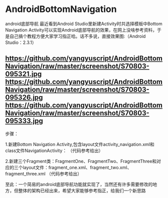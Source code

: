 # AndroidBottomNavigation
android底部导航
最近看到Android Studio里新建Activity时共选择模板中Bottom Navigation Activity可以实现Android底部导航的效果，在网上没啥参考资料，于是自己搞个教程方便大家学习指正哈。话不多说，直接效果图:（Android Studio：2.3.1）


https://github.com/yangyuscript/AndroidBottomNavigation/raw/master/screenshot/S70803-095321.jpg
https://github.com/yangyuscript/AndroidBottomNavigation/raw/master/screenshot/S70803-095326.jpg
https://github.com/yangyuscript/AndroidBottomNavigation/raw/master/screenshot/S70803-095333.jpg
-----------------------------------
步骤：

1.新建Bottom Navigation Activity,包含layout文件activity_navigation.xml和class文件NavigationActivity：
（代码参考给出）

2.新建三个Fragment类：FragmentOne、FragmentTwo、FragmentThree和对应的三个layout文件：fragment_one.xml、fragment_two.xml、fragment_three.xml
（代码参考给出）

至此：一个简易的android底部导航功能就实现了，当然还有许多需要修改的地方，但整体的架构已经出来，希望大家能够参考指正，给我们一个新思路

